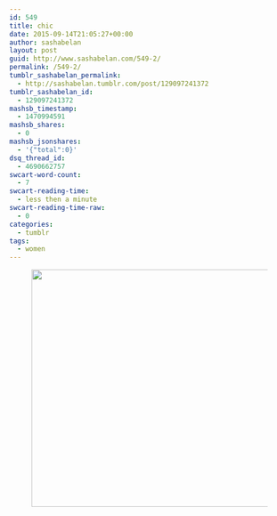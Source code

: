 ```yaml
---
id: 549
title: chic
date: 2015-09-14T21:05:27+00:00
author: sashabelan
layout: post
guid: http://www.sashabelan.com/549-2/
permalink: /549-2/
tumblr_sashabelan_permalink:
  - http://sashabelan.tumblr.com/post/129097241372
tumblr_sashabelan_id:
  - 129097241372
mashsb_timestamp:
  - 1470994591
mashsb_shares:
  - 0
mashsb_jsonshares:
  - '{"total":0}'
dsq_thread_id:
  - 4690662757
swcart-word-count:
  - 7
swcart-reading-time:
  - less then a minute
swcart-reading-time-raw:
  - 0
categories:
  - tumblr
tags:
  - women
---
```

<div id='gallery-703' class='gallery galleryid-549 gallery-columns-1 gallery-size-full'>
  <figure class='gallery-item'> 
  
  <div class='gallery-icon landscape'>
    <img width="640" height="427" src="http://www.sashabelan.ru/wp-content/uploads/2015/09/tumblr_nuoql3D5HB1qarj97o1_1280.jpg" class="attachment-full size-full" alt="" srcset="http://www.sashabelan.ru/wp-content/uploads/2015/09/tumblr_nuoql3D5HB1qarj97o1_1280.jpg 640w, http://www.sashabelan.ru/wp-content/uploads/2015/09/tumblr_nuoql3D5HB1qarj97o1_1280-300x200.jpg 300w, http://www.sashabelan.ru/wp-content/uploads/2015/09/tumblr_nuoql3D5HB1qarj97o1_1280-230x153.jpg 230w, http://www.sashabelan.ru/wp-content/uploads/2015/09/tumblr_nuoql3D5HB1qarj97o1_1280-350x234.jpg 350w, http://www.sashabelan.ru/wp-content/uploads/2015/09/tumblr_nuoql3D5HB1qarj97o1_1280-272x182.jpg 272w" sizes="(max-width: 640px) 100vw, 640px" />
  </div></figure>
</div>